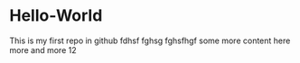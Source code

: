 # Hello-World
This is my first repo in github
fdhsf fghsg fghsfhgf
some more content here
more and more
12
